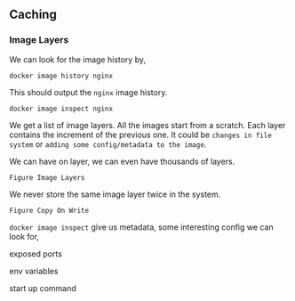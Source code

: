 ## Caching

### Image Layers

We can look for the image history by,

```docker
docker image history nginx
```

This should output the `nginx` image history.


```docker
docker image inspect nginx
```

We get a list of image layers. All the images start from a scratch. Each layer contains the increment of the previous one. It could be `changes in file system` or `adding some config/metadata to the image`.

We can have on layer, we can even have thousands of layers.

`Figure Image Layers`

We never store the same image layer twice in the system.

`Figure Copy On Write`

`docker image inspect` give us metadata, some interesting config we can look for,

exposed ports

env variables

start up command


